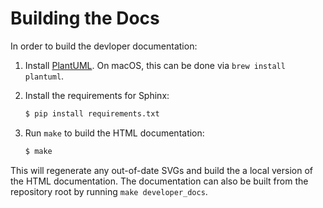 # Building the Docs

In order to build the devloper documentation:

1. Install [PlantUML](https://plantuml.com). On macOS, this can be done via `brew install plantuml`.
2. Install the requirements for Sphinx:

	```bash
	$ pip install requirements.txt
	```

3. Run `make` to build the HTML documentation:

	```bash
	$ make
	```

This will regenerate any out-of-date SVGs and build the a local version of the HTML documentation. The documentation
can also be built from the repository root by running `make developer_docs`.

